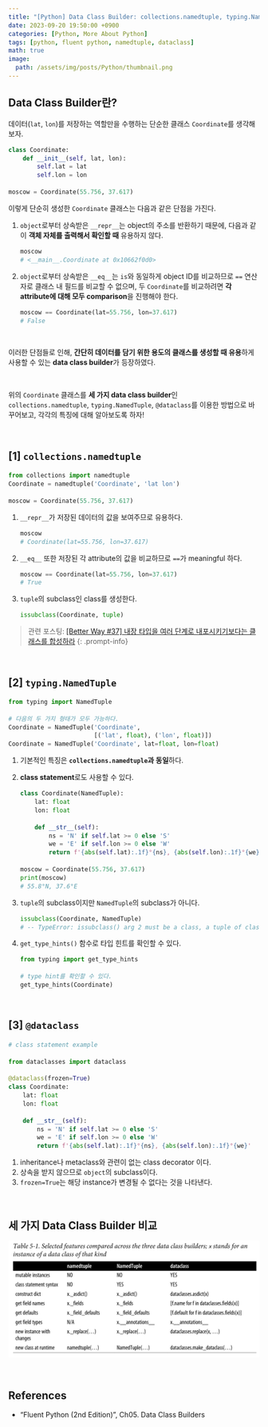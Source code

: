 ```yaml
---
title: "[Python] Data Class Builder: collections.namedtuple, typing.NamedTuple, @dataclass"
date: 2023-09-20 19:50:00 +0900
categories: [Python, More About Python]
tags: [python, fluent python, namedtuple, dataclass]
math: true
image: 
  path: /assets/img/posts/Python/thumbnail.png
---
```


## Data Class Builder란?

데이터(`lat`, `lon`)를 저장하는 역할만을 수행하는 단순한 클래스 `Coordinate`를 생각해보자.

```python
class Coordinate:
    def __init__(self, lat, lon):
        self.lat = lat
        self.lon = lon

moscow = Coordinate(55.756, 37.617)
```

이렇게 단순히 생성한 `Coordinate` 클래스는 다음과 같은 단점을 가진다.

1. `object`로부터 상속받은 `__repr__`는 object의 주소를 반환하기 때문에, 다음과 같이 **객체 자체를 출력해서 확인할 때** 유용하지 않다.
    
    ```python
    moscow
    # <__main__.Coordinate at 0x10662f0d0>
    ```
    
2. `object`로부터 상속받은 `__eq__`는 `is`와 동일하게 object ID를 비교하므로 `==` 연산자로 클래스 내 필드를 비교할 수 없으며, 두 `Coordinate`를 비교하려면 **각 attribute에 대해 모두 comparison**을 진행해야 한다.
    
    ```python
    moscow == Coordinate(lat=55.756, lon=37.617)
    # False
    ```
    

<br>

이러한 단점들로 인해, <span class="hl">**간단히 데이터를 담기 위한 용도의 클래스를 생성할 때 유용**</span>하게 사용할 수 있는 **data class builder**가 등장하였다.

<br>

위의 `Coordinate` 클래스를 **세 가지 data class builder**인 `collections.namedtuple`, `typing.NamedTuple`, `@dataclass`를 이용한 방법으로 바꾸어보고, 각각의 특징에 대해 알아보도록 하자!

<br>

## [1] `collections.namedtuple`

```python
from collections import namedtuple
Coordinate = namedtuple('Coordinate', 'lat lon')

moscow = Coordinate(55.756, 37.617)
```

1. `__repr__`가 저장된 데이터의 값을 보여주므로 유용하다.
    
    ```python
    moscow
    # Coordinate(lat=55.756, lon=37.617)
    ```
    
2. `__eq__` 또한 저장된 각 attribute의 값을 비교하므로 `==`가 meaningful 하다.
    
    ```python
    moscow == Coordinate(lat=55.756, lon=37.617)
    # True
    ```
    
3. `tuple`의 subclass인 class를 생성한다.
    
    ```python
    issubclass(Coordinate, tuple)
    ```
    

> 관련 포스팅: [[Better Way #37] 내장 타입을 여러 단계로 내포시키기보다는 클래스를 합성하라](/posts/effective-python-05-better-way-37/)
{: .prompt-info}

<br>

## [2] `typing.NamedTuple`

```python
from typing import NamedTuple

# 다음의 두 가지 형태가 모두 가능하다.
Coordinate = NamedTuple('Coordinate',
                        [('lat', float), ('lon', float)])
Coordinate = NamedTuple('Coordinate', lat=float, lon=float)
```

1. 기본적인 특징은 **`collections.namedtuple`과 동일**하다.
2. **class statement**로도 사용할 수 있다.
    
    ```python
    class Coordinate(NamedTuple):
        lat: float
        lon: float
        
        def __str__(self):
            ns = 'N' if self.lat >= 0 else 'S'
            we = 'E' if self.lon >= 0 else 'W'
            return f'{abs(self.lat):.1f}°{ns}, {abs(self.lon):.1f}°{we}'
    
    moscow = Coordinate(55.756, 37.617)
    print(moscow)
    # 55.8°N, 37.6°E
    ```
    
3. `tuple`의 subclass이지만 `NamedTuple`의 subclass가 아니다.
    
    ```python
    issubclass(Coordinate, NamedTuple)
    # -- TypeError: issubclass() arg 2 must be a class, a tuple of classes, or a union
    ```
    
4. `get_type_hints()` 함수로 타입 힌트를 확인할 수 있다.
    
    ```python
    from typing import get_type_hints
    
    # type hint를 확인할 수 있다.
    get_type_hints(Coordinate)
    ```

<br>

## [3] `@dataclass`

```python
# class statement example

from dataclasses import dataclass

@dataclass(frozen=True)
class Coordinate:
    lat: float
    lon: float
    
    def __str__(self):
        ns = 'N' if self.lat >= 0 else 'S'
        we = 'E' if self.lon >= 0 else 'W'
        return f'{abs(self.lat):.1f}°{ns}, {abs(self.lon):.1f}°{we}'
```

1. inheritance나 metaclass와 관련이 없는 class decorator 이다.
2. 상속을 받지 않으므로 `object`의 subclass이다.
3. `frozen=True`는 해당 instance가 변경될 수 없다는 것을 나타낸다.

<br>

## 세 가지 Data Class Builder 비교

![](/assets/img/posts/Python/Fluent-Python/2023-09-20-01.png)

<br>

## References

- “Fluent Python (2nd Edition)”,  Ch05. Data Class Builders
